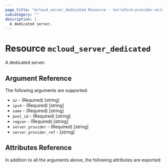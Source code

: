 ```yaml
---
page_title: "mcloud_server_dedicated Resource - terraform-provider-mcloud"
subcategory: ""
description: |-
  A dedicated server.
---
```


# Resource `mcloud_server_dedicated`

A dedicated server.



## Argument Reference

The following arguments are supported:

- `az` - (Required) [string]  
- `ipv4` - (Required) [string]  
- `name` - (Required) [string]  
- `pool_id` - (Required) [string]  
- `region` - (Required) [string]  
- `server_provider` - (Required) [string]  
- `server_provider_ref` - [string]  

## Attributes Reference

In addition to all the arguments above, the following attributes are exported:
